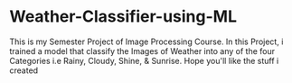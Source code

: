 # Weather-Classifier-using-ML
This is my Semester Project of Image Processing Course. In this Project, i trained a model that classify the Images of Weather into any of the four Categories i.e Rainy, Cloudy, Shine, &amp; Sunrise. Hope you'll like the stuff i created
